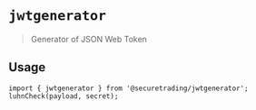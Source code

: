 # `jwtgenerator`

> Generator of JSON Web Token

## Usage
```
import { jwtgenerator } from '@securetrading/jwtgenerator';
luhnCheck(payload, secret);
```
